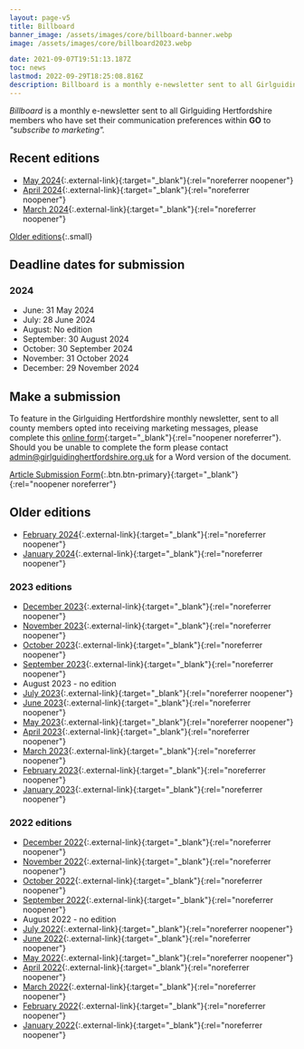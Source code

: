 ```yaml
---
layout: page-v5
title: Billboard
banner_image: /assets/images/core/billboard-banner.webp
image: /assets/images/core/billboard2023.webp

date: 2021-09-07T19:51:13.187Z
toc: news
lastmod: 2022-09-29T18:25:08.816Z
description: Billboard is a monthly e-newsletter sent to all Girlguiding Hertfordshire members who "subscribe to marketing" within GO
---
```

_Billboard_ is a monthly e-newsletter sent to all Girlguiding Hertfordshire members who have set their communication preferences within **GO** to _"subscribe to marketing"._

## Recent editions

- [May 2024](https://mailchi.mp/88dc1a597ea0/may-2024-billboard-13678023){:.external-link}{:target="_blank"}{:rel="noreferrer noopener"}
- [April 2024](https://mailchi.mp/94aaa38aec5d/april-2024-billboard-13675540){:.external-link}{:target="_blank"}{:rel="noreferrer noopener"}
- [March 2024](https://mailchi.mp/624e80ee8064/mar-2024-billboard-13673376){:.external-link}{:target="_blank"}{:rel="noreferrer noopener"}

[Older editions](#older-editions){:.small}

## Deadline dates for submission

### 2024

- June: 31 May 2024
- July: 28 June 2024
- August: No edition
- September: 30 August 2024
- October: 30 September 2024
- November: 31 October 2024
- December: 29 November 2024

## Make a submission

To feature in the Girlguiding Hertfordshire monthly newsletter, sent to all county members opted into receiving marketing messages, please complete this [online form](https://forms.office.com/Pages/ResponsePage.aspx?id=3yob_CzTykeMNWNnWM6OwYCE4GYtXJ9Ogtjv7oAM_iJUMENVSEM5TEFGQUNVQ1BERklIT0ozUzcwMi4u){:target="_blank"}{:rel="noopener noreferrer"}.  Should you be unable to complete the form please contact <admin@girlguidinghertfordshire.org.uk> for a Word version of the document.

[Article Submission Form](https://forms.office.com/Pages/ResponsePage.aspx?id=3yob_CzTykeMNWNnWM6OwYCE4GYtXJ9Ogtjv7oAM_iJUMENVSEM5TEFGQUNVQ1BERklIT0ozUzcwMi4u){:.btn.btn-primary}{:target="_blank"}{:rel="noopener noreferrer"}

## Older editions

- [February 2024](https://mailchi.mp/1729a512c664/feb-2024-billboard-13670628){:.external-link}{:target="_blank"}{:rel="noreferrer noopener"}
- [January 2024](https://mailchi.mp/66cabdb89c1f/jan-2024-billboard-13668740){:.external-link}{:target="_blank"}{:rel="noreferrer noopener"}

### 2023 editions

- [December 2023](https://mailchi.mp/3d791462e45c/dec-2023-billboard-13666388){:.external-link}{:target="_blank"}{:rel="noreferrer noopener"}
- [November 2023](https://mailchi.mp/00a36f06f706/nov-2023-billboard-13663776){:.external-link}{:target="_blank"}{:rel="noreferrer noopener"}
- [October 2023](https://mailchi.mp/8da34b1c8fb7/oct-2023-billboard-13661448){:.external-link}{:target="_blank"}{:rel="noreferrer noopener"}
- [September 2023](https://mailchi.mp/f11e8df6c738/sep-2023-billboard-13656568){:.external-link}{:target="_blank"}{:rel="noreferrer noopener"}
- August 2023 - no edition
- [July 2023](https://mailchi.mp/3528a2cbfec0/july-2023-billboard-13654588){:.external-link}{:target="_blank"}{:rel="noreferrer noopener"}
- [June 2023](https://mailchi.mp/432ef7eeb5a8/june-2023-billboard-13651984){:.external-link}{:target="_blank"}{:rel="noreferrer noopener"}
- [May 2023](https://mailchi.mp/c7c5a27e626f/may-2023-billboard-13649916){:.external-link}{:target="_blank"}{:rel="noreferrer noopener"}
- [April 2023](https://mailchi.mp/f6cf7f38933f/april-2023-billboard-13647812){:.external-link}{:target="_blank"}{:rel="noreferrer noopener"}
- [March 2023](https://mailchi.mp/8013a52a79ab/march-2023-billboard-13645624){:.external-link}{:target="_blank"}{:rel="noreferrer noopener"}
- [February 2023](https://mailchi.mp/970349cc5715/feb-2023-billboard-13644944){:.external-link}{:target="_blank"}{:rel="noreferrer noopener"}
- [January 2023](https://mailchi.mp/c124909ea3ca/jan-2023-billboard-13640528){:.external-link}{:target="_blank"}{:rel="noreferrer noopener"}

### 2022 editions

- [December 2022](https://mailchi.mp/331413d87024/dec-2022-billboard-13516444){:.external-link}{:target="_blank"}{:rel="noreferrer noopener"}
- [November 2022](https://mailchi.mp/15eb6f2601f8/nov-2022-billboard-13513828){:.external-link}{:target="_blank"}{:rel="noreferrer noopener"}
- [October 2022](https://mailchi.mp/6e3588d46675/oct-2022-billboard-13511564){:.external-link}{:target="_blank"}{:rel="noreferrer noopener"}
- [September 2022](https://mailchi.mp/d76fe1dec005/sept-2022-billboard-13506144){:.external-link}{:target="_blank"}{:rel="noreferrer noopener"}
- August 2022 - no edition
- [July 2022](https://mailchi.mp/6407b730a1e6/july-2022-billboard-13503552){:.external-link}{:target="_blank"}{:rel="noreferrer noopener"}
- [June 2022](https://mailchi.mp/586f9b294f22/june-2022-billboard-13502192){:.external-link}{:target="_blank"}{:rel="noreferrer noopener"}
- [May 2022](https://mailchi.mp/19c64a151e40/may-2022-billboard-13497112){:.external-link}{:target="_blank"}{:rel="noreferrer noopener"}
- [April 2022](https://mailchi.mp/68a62c9920e7/april-2022-billboard-13450640){:.external-link}{:target="_blank"}{:rel="noreferrer noopener"}
- [March 2022](https://mailchi.mp/29e184bd9d33/march-2022-billboard-13447924){:.external-link}{:target="_blank"}{:rel="noreferrer noopener"}
- [February 2022](https://mailchi.mp/1c4050de964e/feb-2022-billboard-6537356){:.external-link}{:target="_blank"}{:rel="noreferrer noopener"}
- [January 2022](https://mailchi.mp/5f7bc6af2310/jan-2022-billboard-6534420){:.external-link}{:target="_blank"}{:rel="noreferrer noopener"}
